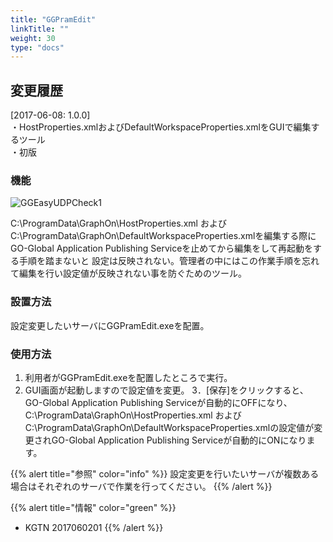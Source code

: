```yaml
---
title: "GGPramEdit"
linkTitle: ""
weight: 30
type: "docs"
---
```


## 変更履歴
[2017-06-08: 1.0.0]<br>
・HostProperties.xmlおよびDefaultWorkspaceProperties.xmlをGUIで編集するツール<br>
・初版<br>

### 機能
![GGEasyUDPCheck1](/expackimage/GGPramEdit1.png)

C:\ProgramData\GraphOn\HostProperties.xml および C:\ProgramData\GraphOn\DefaultWorkspaceProperties.xmlを編集する際にGO-Global Application Publishing Serviceを止めてから編集をして再起動をする手順を踏まないと
設定は反映されない。管理者の中にはこの作業手順を忘れて編集を行い設定値が反映されない事を防ぐためのツール。


### 設置方法

設定変更したいサーバにGGPramEdit.exeを配置。

### 使用方法
1. 利用者がGGPramEdit.exeを配置したところで実行。<br>
2. GUI画面が起動しますので設定値を変更。
3．[保存]をクリックすると、GO-Global Application Publishing Serviceが自動的にOFFになり、C:\ProgramData\GraphOn\HostProperties.xml および C:\ProgramData\GraphOn\DefaultWorkspaceProperties.xmlの設定値が変更されGO-Global Application Publishing Serviceが自動的にONになります。

{{% alert title="参照" color="info" %}}
設定変更を行いたいサーバが複数ある場合はそれぞれのサーバで作業を行ってください。
{{% /alert %}}


{{% alert title="情報" color="green" %}}
- KGTN 2017060201
{{% /alert %}}